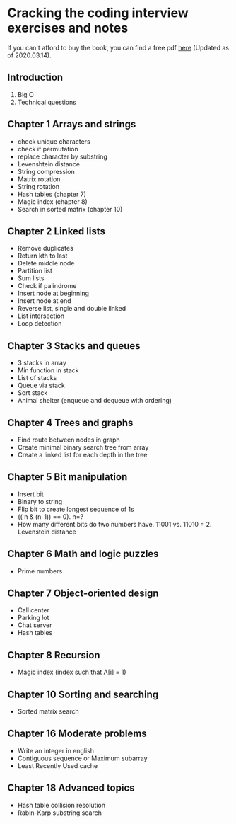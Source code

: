 # Cracking the coding interview exercises and notes

If you can't afford to buy the book, you can find a free pdf [here](http://ahmed-badawy.com/blog/wp-content/uploads/2018/10/Cracking-the-Coding-Interview-6th-Edition-189-Programming-Questions-and-Solutions.pdf) (Updated as of 2020.03.14).

## Introduction

1. Big O
2. Technical questions

## Chapter 1 Arrays and strings

* check unique characters
* check if permutation
* replace character by substring
* Levenshtein distance
* String compression
* Matrix rotation
* String rotation
* Hash tables (chapter 7)
* Magic index (chapter 8)
* Search in sorted matrix (chapter 10)

## Chapter 2 Linked lists

* Remove duplicates
* Return kth to last
* Delete middle node
* Partition list
* Sum lists
* Check if palindrome
* Insert node at beginning
* Insert node at end
* Reverse list, single and double linked
* List intersection
* Loop detection

## Chapter 3 Stacks and queues

* 3 stacks in array
* Min function in stack
* List of stacks
* Queue via stack
* Sort stack
* Animal shelter (enqueue and dequeue with ordering)

## Chapter 4 Trees and graphs

* Find route between nodes in graph
* Create minimal binary search tree from array
* Create a linked list for each depth in the tree

## Chapter 5 Bit manipulation

* Insert bit
* Binary to string
* Flip bit to create longest sequence of 1s
* (( n & (n-1)) == 0). n=?
* How many different bits do two numbers have. 11001 vs. 11010 = 2. Levenstein distance

## Chapter 6 Math and logic puzzles

* Prime numbers

## Chapter 7 Object-oriented design

* Call center
* Parking lot
* Chat server
* Hash tables

## Chapter 8 Recursion

* Magic index (index such that A[i] = 1)

## Chapter 10 Sorting and searching

* Sorted matrix search

## Chapter 16 Moderate problems

* Write an integer in english
* Contiguous sequence or Maximum subarray
* Least Recently Used cache

## Chapter 18 Advanced topics

* Hash table collision resolution
* Rabin-Karp substring search
